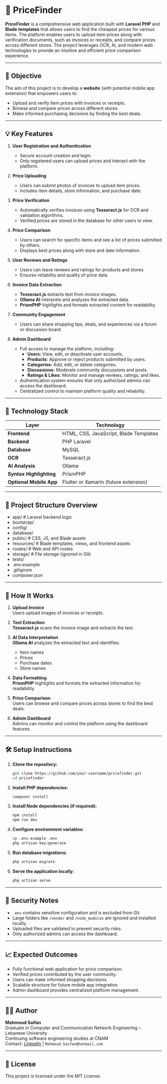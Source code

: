 # 🧾 PriceFinder

**PriceFinder** is a comprehensive web application built with **Laravel PHP** and **Blade templates** that allows users to find the cheapest prices for various items. The platform enables users to upload item prices along with verification documents, such as invoices or receipts, and compare prices across different stores. The project leverages OCR, AI, and modern web technologies to provide an intuitive and efficient price comparison experience.

---

## 🎯 Objective

The aim of this project is to develop a **website** (with potential mobile app extension) that empowers users to:

- Upload and verify item prices with invoices or receipts.
- Browse and compare prices across different stores.
- Make informed purchasing decisions by finding the best deals.

---

## 💡 Key Features

1. **User Registration and Authentication**  
   - Secure account creation and login.
   - Only registered users can upload prices and interact with the platform.

2. **Price Uploading**  
   - Users can submit photos of invoices to upload item prices.
   - Includes item details, store information, and purchase date.

3. **Price Verification**  
   - Automatically verifies invoices using **Tesseract.js** for OCR and validation algorithms.
   - Verified prices are stored in the database for other users to view.

4. **Price Comparison**  
   - Users can search for specific items and see a list of prices submitted by others.
   - Displays best prices along with store and date information.

5. **User Reviews and Ratings**  
   - Users can leave reviews and ratings for products and stores.
   - Ensures reliability and quality of price data.

6. **Invoice Data Extraction**  
   - **Tesseract.js** extracts text from invoice images.
   - **Ollama AI** interprets and analyzes the extracted data.
   - **PrismPHP** highlights and formats extracted content for readability.

7. **Community Engagement**  
   - Users can share shopping tips, deals, and experiences via a forum or discussion board.

8. **Admin Dashboard**  
   - Full access to manage the platform, including:
     - **Users:** View, edit, or deactivate user accounts.
     - **Products:** Approve or reject products submitted by users.
     - **Categories:** Add, edit, or delete categories.
     - **Discussions:** Moderate community discussions and posts.
     - **Ratings & Likes:** Monitor and manage reviews, ratings, and likes.
   - Authentication system ensures that only authorized admins can access the dashboard.
   - Centralized control to maintain platform quality and reliability.

---

## 🔧 Technology Stack

| Layer | Technology |
|-------|------------|
| **Frontend** | HTML, CSS, JavaScript, Blade Templates |
| **Backend** | PHP Laravel |
| **Database** | MySQL |
| **OCR** | Tesseract.js |
| **AI Analysis** | Ollama |
| **Syntax Highlighting** | PrismPHP |
| **Optional Mobile App** | Flutter or Xamarin (future extension) |

---

## 📂 Project Structure Overview

- app/ # Laravel backend logic
- bootstrap/
- config/
- database/
- public/ # CSS, JS, and Blade assets
- resources/ # Blade templates, views, and frontend assets
- routes/ # Web and API routes
- storage/ # File storage (ignored in Git)
- tests/
- .env.example
- .gitignore
- composer.json

---

## 🚀 How It Works

1. **Upload Invoice**  
   Users upload images of invoices or receipts.

2. **Text Extraction**  
   **Tesseract.js** scans the invoice image and extracts the text.

3. **AI Data Interpretation**  
   **Ollama AI** analyzes the extracted text and identifies:
   - Item names
   - Prices
   - Purchase dates
   - Store names

4. **Data Formatting**  
   **PrismPHP** highlights and formats the extracted information for readability.

5. **Price Comparison**  
   Users can browse and compare prices across stores to find the best deals.

6. **Admin Dashboard**  
   Admins can monitor and control the platform using the dashboard features.

---

## 🛠 Setup Instructions

1. **Clone the repository:**
    ```bash
    git clone https://github.com/your-username/pricefinder.git
    cd pricefinder
    ```
2. **Install PHP dependencies:**
    ```bash
    composer install
    ```
3. **Install Node dependencies (if required):**
    ```bash
    npm install
    npm run dev
    ```
4. **Configure environment variables:**
    ```bash
    cp .env.example .env
    php artisan key:generate
    ```
5. **Run database migrations:**
    ```bash
    php artisan migrate
    ```
6. **Serve the application locally:**
    ```bash
    php artisan serve
    ```

---

## 🔐 Security Notes

- `.env` contains sensitive configuration and is excluded from Git.
- Large folders like `/vendor` and `/node_modules` are ignored and installed locally.
- Uploaded files are validated to prevent security risks.
- Only authorized admins can access the dashboard.

---

## 📈 Expected Outcomes

- Fully functional web application for price comparison.
- Verified prices contributed by the user community.
- Users can make informed shopping decisions.
- Scalable structure for future mobile app integration.
- Admin dashboard provides centralized platform management.

---

## 👨‍💻 Author

**Mahmoud Saifan**  
Graduate in Computer and Communication Network Engineering – Lebanese University  
Continuing software engineering studies at CNAM  
Contact: [LinkedIn](https://www.linkedin.com/in/mahmoud-saifan) | `Mahmoud.Saifan@hotmail.com`

---

## 📄 License

This project is licensed under the MIT License.
